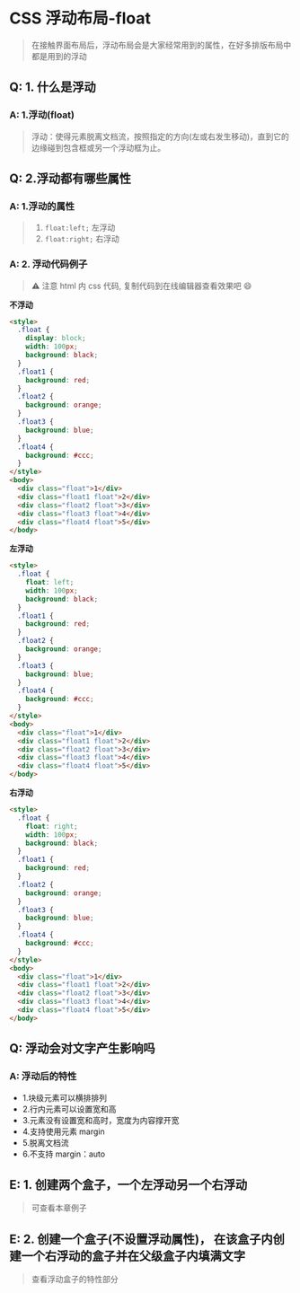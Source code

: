 <!--
 * @abstract: JianJie
 * @version: 0.0.1
 * @Author: bhabgs
 * @Date: 2020-05-27 14:14:32
 * @LastEditors: bhabgs
 * @LastEditTime: 2020-06-16 11:10:00
-->

# CSS 浮动布局-float

> 在接触界面布局后，浮动布局会是大家经常用到的属性，在好多排版布局中都是用到的浮动

## Q: 1. 什么是浮动

### A: 1.浮动(float)

> 浮动：使得元素脱离文档流，按照指定的方向(左或右发生移动)，直到它的边缘碰到包含框或另一个浮动框为止。

## Q: 2.浮动都有哪些属性

### A: 1.浮动的属性

> 1. `float:left;` 左浮动
> 2. `float:right;` 右浮动

### A: 2. 浮动代码例子

> ⚠️ 注意 html 内 css 代码, 复制代码到在线编辑器查看效果吧 😄

**不浮动**

```html
<style>
  .float {
    display: block;
    width: 100px;
    background: black;
  }
  .float1 {
    background: red;
  }
  .float2 {
    background: orange;
  }
  .float3 {
    background: blue;
  }
  .float4 {
    background: #ccc;
  }
</style>
<body>
  <div class="float">1</div>
  <div class="float1 float">2</div>
  <div class="float2 float">3</div>
  <div class="float3 float">4</div>
  <div class="float4 float">5</div>
</body>
```

**左浮动**

```html
<style>
  .float {
    float: left;
    width: 100px;
    background: black;
  }
  .float1 {
    background: red;
  }
  .float2 {
    background: orange;
  }
  .float3 {
    background: blue;
  }
  .float4 {
    background: #ccc;
  }
</style>
<body>
  <div class="float">1</div>
  <div class="float1 float">2</div>
  <div class="float2 float">3</div>
  <div class="float3 float">4</div>
  <div class="float4 float">5</div>
</body>
```

**右浮动**

```html
<style>
  .float {
    float: right;
    width: 100px;
    background: black;
  }
  .float1 {
    background: red;
  }
  .float2 {
    background: orange;
  }
  .float3 {
    background: blue;
  }
  .float4 {
    background: #ccc;
  }
</style>
<body>
  <div class="float">1</div>
  <div class="float1 float">2</div>
  <div class="float2 float">3</div>
  <div class="float3 float">4</div>
  <div class="float4 float">5</div>
</body>
```

## Q: 浮动会对文字产生影响吗

### A: 浮动后的特性

- 1.块级元素可以横排排列
- 2.行内元素可以设置宽和高
- 3.元素没有设置宽和高时，宽度为内容撑开宽
- 4.支持使用元素 margin
- 5.脱离文档流
- 6.不支持 margin：auto

## E: 1. 创建两个盒子，一个左浮动另一个右浮动

> 可查看本章例子

## E: 2. 创建一个盒子(不设置浮动属性)， 在该盒子内创建一个右浮动的盒子并在父级盒子内填满文字

> 查看浮动盒子的特性部分
